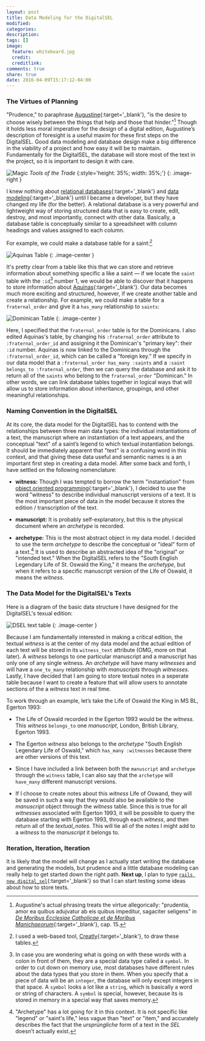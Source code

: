 ```yaml
---
layout: post
title: Data Modeling for the DigitalSEL
modified:
categories:
description:
tags: []
image:
  feature: whiteboard.jpg
  credit:
  creditlink:
comments: true
share: true
date: 2016-04-09T15:17:12-04:00
---
```


### The Virtues of Planning

"Prudence," to paraphrase [Augustine](https://en.wikipedia.org/wiki/Augustine_of_Hippo){:target='_blank'}, "is the desire to choose wisely between the things that help and those that hinder."[^1]
Though it holds less moral imperative for the design of a digital edition, Augustine’s description of foresight is a useful maxim for these first steps on the DigitalSEL. Good data modeling and database design make a big difference in the viability of a project and how easy it will be to maintain. Fundamentally for the DigitalSEL, the database will store most of the text in the project, so it is important to design it with care.

![Magic]({{site.url}}/images/magic.gif)
*Tools of the Trade*
{:style='height: 35%; width: 35%;'}
{: .image-right }

I knew nothing about [relational databases](https://en.wikipedia.org/wiki/Relational_database){:target='_blank'} and [data modeling](https://en.wikipedia.org/wiki/Data_modeling){:target='_blank'} until I became a developer, but they have changed my life (for the better). A relational database is a very powerful and lightweight way of storing structured data that is easy to create, edit, destroy, and most importantly, connect with other data. Basically, a database table is conceptually similar to a spreadsheet with column headings and values assigned to each column.

For example, we could make a database table for a saint:[^2]

![Aquinas Table]({{site.url}}/images/aquinas_table.png)
{: .image-center }

It's pretty clear from a table like this that we can store and retrieve information about something specific a like a saint — if we locate the `saint` table with the `:id`[^3] number 1, we would be able to discover that it happens to store information about [Aquinas](https://en.wikipedia.org/wiki/Thomas_Aquinas){:target='_blank'}. Our data becomes much more exciting and structured, however, if we create another table and create a relationship. For example, we could make a table for a `fraternal_order` and give it a `has_many` relationship to `saints`:

![Dominican Table]({{site.url}}/images/dominican_table.png)
{: .image-center }

Here, I specified that the `fraternal_order` table is for the Dominicans. I also edited Aquinas's table, by changing his `:fraternal_order` attribute to `:fraternal_order_id` and assigning it the Dominican's "primary key": their `:id` number. Aquinas is now linked to the Dominicans through the `:fraternal_order_id`, which can be called a "foreign key." If we specify in our data model that a `:fraternal_order has_many :saints` and a `:saint belongs_to :fraternal_order`, then we can query the database and ask it to return all of the `saints` who belong to the `fraternal_order` "Dominican." In other words, we can link database tables together in logical ways that will allow us to store information about inheritance, groupings, and other meaningful relationships.

### Naming Convention in the DigitalSEL

At its core, the data model for the DigitalSEL has to contend with the relationships between three main data types: the individual instantiations of a text, the manuscript where an instantiation of a text appears, and the conceptual "text" of a saint’s legend to which textual instantiation belongs. It should be immediately apparent that "text" is a confusing word in this context, and that giving these data useful and semantic names is a an important first step in creating a data model. After some back and forth, I have settled on the following nomenclature:

* **witness:** Though I was tempted to borrow the term "instantiation" from [object oriented programming](https://en.wikipedia.org/wiki/Object-oriented_programming){:target='_blank'}, I decided to use the word "witness" to describe individual manuscript versions of a text. It is the most important piece of data in the model because it stores the edition / transcription of the text.

* **manuscript:** It is probably self-explanatory, but this is the physical document where an *archetype* is recorded.

* **archetype:** This is the most abstract object in my data model. I decided to use the term *archetype* to describe the conceptual or "ideal" form of a text.[^4] It is used to describe an abstracted idea of the "original" or "intended text." When the DigitalSEL refers to the "South English Legendary Life of St. Oswald the King," it means the *archetype*, but when it refers to a specific manuscript version of the Life of Oswald, it means the *witness*.

### The Data Model for the DigitalSEL's Texts

Here is a diagram of the basic data structure I have designed for the DigitalSEL's texual edition:

![DSEL text table]({{site.url}}/images/dsel_table.png)
{: .image-center }

Because I am fundamentally interested in making a critical edition, the textual *witness* is at the center of my data model and the actual edition of each text will be stored in its `witness_text` attribute (OMG, more on that later). A *witness* belongs to one particular manuscript and a manuscript has only one of any single witness. An *archetype* will have many *witnesses* and will have a `one_to_many` relationship with *manuscripts* through *witnesses*. Lastly, I have decided that I am going to store textual notes in a seperate table because I want to create a feature that will allow users to annotate sections of the a *witness* text in real time.

To work through an example, let’s take the Life of Oswald the King in MS BL, Egerton 1993:

  * The Life of Oswald recorded in the Egerton 1993 would be the *witness.* This *witness* `belongs_to` one *manuscript*, London, British Library, Egerton 1993.

  * The Egerton *witness* also belongs to the *archetype* "South English Legendary Life of Oswald," which `has_many :witnesses` because there are other versions of this text.

  * Since I have included a link between both the `manuscript` and `archetype` through the `witness` table, I can also say that the `archetype` will `have_many` different manuscript versions.

  * If I choose to create notes about this *witness* Life of Oswand, they will be saved in such a way that they would also be available to the *manuscript* object through the *witness* table. Since this is true for all *witnesses* associated with Egerton 1993, it will be possible to query the database starting with Egerton 1993, through each *witness*, and then return all of the *textual_notes*. This will tie all of the notes I might add to a *witness* to the *manuscript* it belongs to.

### Iteration, Iteration, Iteration

It is likely that the model will change as I actually start writing the database and generating the models, but prudence and a little database modeling can really help to get started down the right path. **Next up**, I plan to type [`rails new digital_sel`](http://guides.rubyonrails.org/getting_started.html){:target='_blank'} so that I can start testing some ideas about how to store texts.

[^1]: Augustine's actual phrasing treats the virtue allegorically: "prudentia, amor ea quibus adujvatur ab eis quibus impeditur, sagaciter seligens" in [*De Moribus Ecclesiae Catholicae et de Moribus Manichaeorum*](http://www.documentacatholicaomnia.eu/04z/z_0354-0430__Augustinus__De_Moribus_Ecclesiae_Catholicae_et_de_Moribus_Manichaeorum__MLT.pdf.html){:target='_blank'}, cap. 15.
[^2]: I used a web-based tool, [Creatly](http://creately.com/){:target='_blank'}, to draw these tables.
[^3]: In case you are wondering what is going on with these words with a colon in front of them, they are a special data type called a `symbol`. In order to cut down on memory use, most databases have different rules about the data types that you store in them. When you specify that a piece of data will be an `integer`, the database will only except integers in that space. A `symbol` looks a lot like a `string`, which is basically a word or string of characters. A `symbol` is special, however, because its is stored in memory in a special way that saves memory.
[^4]: "Archetype" has a lot going for it in this context. It is not specific like "legend" or "saint's life," less vague than "text" or "item," and accurately describes the fact that the *ursprüngliche* form of a text in the *SEL* doesn’t actually exist.